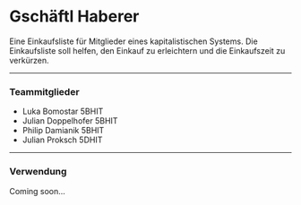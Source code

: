 # Gschäftl Haberer

Eine Einkaufsliste für Mitglieder eines kapitalistischen Systems. Die Einkaufsliste soll helfen, den Einkauf zu erleichtern und die Einkaufszeit zu verkürzen. 
___


### **Teammitglieder** 

- Luka Bomostar 5BHIT 
- Julian Doppelhofer 5BHIT
- Philip Damianik 5BHIT
- Julian Proksch 5DHIT
___

### **Verwendung**

Coming soon...


